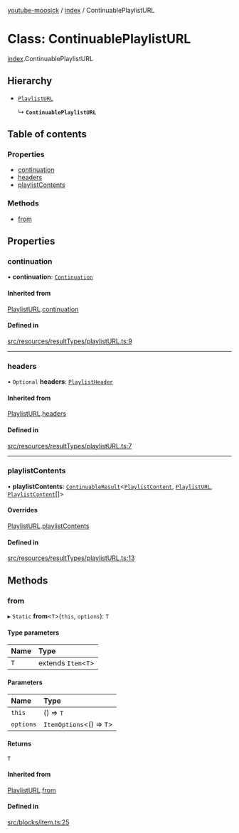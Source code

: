 [youtube-moosick](../README.md) / [index](../modules/index.md) / ContinuablePlaylistURL

# Class: ContinuablePlaylistURL

[index](../modules/index.md).ContinuablePlaylistURL

## Hierarchy

- [`PlaylistURL`](index.PlaylistURL.md)

  ↳ **`ContinuablePlaylistURL`**

## Table of contents

### Properties

- [continuation](index.ContinuablePlaylistURL.md#continuation)
- [headers](index.ContinuablePlaylistURL.md#headers)
- [playlistContents](index.ContinuablePlaylistURL.md#playlistcontents)

### Methods

- [from](index.ContinuablePlaylistURL.md#from)

## Properties

### continuation

• **continuation**: [`Continuation`](../interfaces/index.Continuation.md)

#### Inherited from

[PlaylistURL](index.PlaylistURL.md).[continuation](index.PlaylistURL.md#continuation)

#### Defined in

[src/resources/resultTypes/playlistURL.ts:9](https://github.com/EvasiveXkiller/youtube-moosick/blob/b21cfe6/src/resources/resultTypes/playlistURL.ts#L9)

___

### headers

• `Optional` **headers**: [`PlaylistHeader`](index.PlaylistHeader.md)

#### Inherited from

[PlaylistURL](index.PlaylistURL.md).[headers](index.PlaylistURL.md#headers)

#### Defined in

[src/resources/resultTypes/playlistURL.ts:7](https://github.com/EvasiveXkiller/youtube-moosick/blob/b21cfe6/src/resources/resultTypes/playlistURL.ts#L7)

___

### playlistContents

• **playlistContents**: [`ContinuableResult`](index.ContinuableResult.md)<[`PlaylistContent`](index.PlaylistContent.md), [`PlaylistURL`](index.PlaylistURL.md), [`PlaylistContent`](index.PlaylistContent.md)[]\>

#### Overrides

[PlaylistURL](index.PlaylistURL.md).[playlistContents](index.PlaylistURL.md#playlistcontents)

#### Defined in

[src/resources/resultTypes/playlistURL.ts:13](https://github.com/EvasiveXkiller/youtube-moosick/blob/b21cfe6/src/resources/resultTypes/playlistURL.ts#L13)

## Methods

### from

▸ `Static` **from**<`T`\>(`this`, `options`): `T`

#### Type parameters

| Name | Type |
| :------ | :------ |
| `T` | extends `Item`<`T`\> |

#### Parameters

| Name | Type |
| :------ | :------ |
| `this` | () => `T` |
| `options` | `ItemOptions`<() => `T`\> |

#### Returns

`T`

#### Inherited from

[PlaylistURL](index.PlaylistURL.md).[from](index.PlaylistURL.md#from)

#### Defined in

[src/blocks/item.ts:25](https://github.com/EvasiveXkiller/youtube-moosick/blob/b21cfe6/src/blocks/item.ts#L25)
